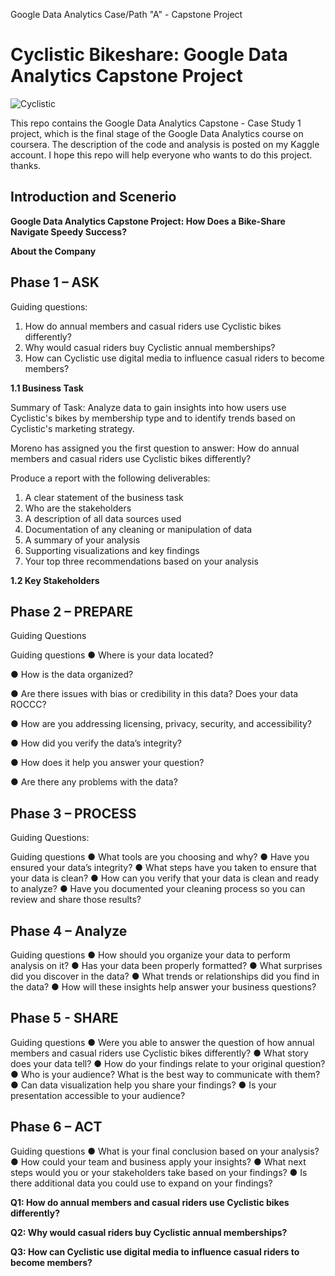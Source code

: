 Google Data Analytics Case/Path "A" - Capstone Project
# Cyclistic Bikeshare: Google Data Analytics Capstone Project

![Cyclistic](https://user-images.githubusercontent.com/63750425/224968385-9521ab10-d278-4595-a829-08b4f1c645be.png)

This repo contains the Google Data Analytics Capstone - Case Study 1 project, which is the final stage of the Google Data Analytics course on coursera. The description of the code and analysis is posted on my Kaggle account. I hope this repo will help everyone who wants to do this project. thanks.

## Introduction and Scenerio

**Google Data Analytics Capstone Project: How Does a Bike-Share Navigate Speedy Success?**



**About the Company**

## Phase 1 – ASK 

Guiding questions: 

1.	How do annual members and casual riders use Cyclistic bikes differently? 
2.	Why would casual riders buy Cyclistic annual memberships? 
3.	How can Cyclistic use digital media to influence casual riders to become members?



**1.1	Business Task**

Summary of Task: Analyze data to gain insights into how users use Cyclistic's bikes by membership type and to identify trends based on Cyclistic's marketing strategy. 

Moreno has assigned you the first question to answer: How do annual members and casual riders use Cyclistic bikes differently?

Produce a report with the following deliverables:
1. A clear statement of the business task
2. Who are the stakeholders
3. A description of all data sources used
4. Documentation of any cleaning or manipulation of data
5. A summary of your analysis
6. Supporting visualizations and key findings
7. Your top three recommendations based on your analysis


**1.2	Key Stakeholders**



## Phase 2 – PREPARE

Guiding Questions

Guiding questions
● Where is your data located?

● How is the data organized?

● Are there issues with bias or credibility in this data? Does your data ROCCC?

● How are you addressing licensing, privacy, security, and accessibility?

● How did you verify the data’s integrity?

● How does it help you answer your question?

● Are there any problems with the data?

## Phase 3 – PROCESS

Guiding Questions:

Guiding questions
● What tools are you choosing and why?
● Have you ensured your data’s integrity?
● What steps have you taken to ensure that your data is clean?
● How can you verify that your data is clean and ready to analyze?
● Have you documented your cleaning process so you can review and share those
results?


## Phase 4 – Analyze

Guiding questions
● How should you organize your data to perform analysis on it?
● Has your data been properly formatted?
● What surprises did you discover in the data?
● What trends or relationships did you find in the data?
● How will these insights help answer your business questions?

## Phase 5 - SHARE

Guiding questions
● Were you able to answer the question of how annual members and casual riders use Cyclistic bikes
differently?
● What story does your data tell?
● How do your findings relate to your original question?
● Who is your audience? What is the best way to communicate with them?
● Can data visualization help you share your findings?
● Is your presentation accessible to your audience?

## Phase 6 – ACT

Guiding questions
● What is your final conclusion based on your analysis?
● How could your team and business apply your insights?
● What next steps would you or your stakeholders take based on your findings?
● Is there additional data you could use to expand on your findings?


**Q1: How do annual members and casual riders use Cyclistic bikes differently?**



**Q2: Why would casual riders buy Cyclistic annual memberships?**



**Q3: How can Cyclistic use digital media to influence casual riders to become members?**

